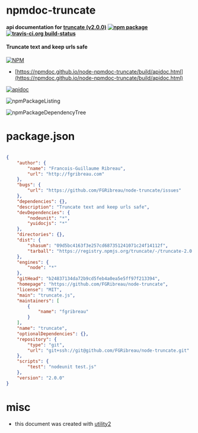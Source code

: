 # npmdoc-truncate

#### api documentation for  [truncate (v2.0.0)](https://github.com/FGRibreau/node-truncate)  [![npm package](https://img.shields.io/npm/v/npmdoc-truncate.svg?style=flat-square)](https://www.npmjs.org/package/npmdoc-truncate) [![travis-ci.org build-status](https://api.travis-ci.org/npmdoc/node-npmdoc-truncate.svg)](https://travis-ci.org/npmdoc/node-npmdoc-truncate)

#### Truncate text and keep urls safe

[![NPM](https://nodei.co/npm/truncate.png?downloads=true&downloadRank=true&stars=true)](https://www.npmjs.com/package/truncate)

- [https://npmdoc.github.io/node-npmdoc-truncate/build/apidoc.html](https://npmdoc.github.io/node-npmdoc-truncate/build/apidoc.html)

[![apidoc](https://npmdoc.github.io/node-npmdoc-truncate/build/screenCapture.buildCi.browser.%252Ftmp%252Fbuild%252Fapidoc.html.png)](https://npmdoc.github.io/node-npmdoc-truncate/build/apidoc.html)

![npmPackageListing](https://npmdoc.github.io/node-npmdoc-truncate/build/screenCapture.npmPackageListing.svg)

![npmPackageDependencyTree](https://npmdoc.github.io/node-npmdoc-truncate/build/screenCapture.npmPackageDependencyTree.svg)



# package.json

```json

{
    "author": {
        "name": "Francois-Guillaume Ribreau",
        "url": "http://fgribreau.com"
    },
    "bugs": {
        "url": "https://github.com/FGRibreau/node-truncate/issues"
    },
    "dependencies": {},
    "description": "Truncate text and keep urls safe",
    "devDependencies": {
        "nodeunit": "*",
        "yuidocjs": "*"
    },
    "directories": {},
    "dist": {
        "shasum": "09d5bc4163f3e257cd687351241071c24f14112f",
        "tarball": "https://registry.npmjs.org/truncate/-/truncate-2.0.0.tgz"
    },
    "engines": {
        "node": "*"
    },
    "gitHead": "b24837134da72b9cd5feb4a0ea5e5ff97f213394",
    "homepage": "https://github.com/FGRibreau/node-truncate",
    "license": "MIT",
    "main": "truncate.js",
    "maintainers": [
        {
            "name": "fgribreau"
        }
    ],
    "name": "truncate",
    "optionalDependencies": {},
    "repository": {
        "type": "git",
        "url": "git+ssh://git@github.com/FGRibreau/node-truncate.git"
    },
    "scripts": {
        "test": "nodeunit test.js"
    },
    "version": "2.0.0"
}
```



# misc
- this document was created with [utility2](https://github.com/kaizhu256/node-utility2)

